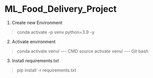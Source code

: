 # ML_Food_Delivery_Project

1. Create new Environment

> conda activate -p venv python=3.9 -y

2. Activate environment

> conda activate venv/ --- CMD
> source activate venv/ --- Git bash

3. Install requirements.txt

> pip install -r requirements.txt


